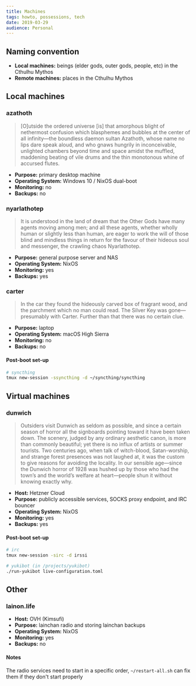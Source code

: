 ```yaml
---
title: Machines
tags: howto, possessions, tech
date: 2019-03-29
audience: Personal
---
```


Naming convention
-----------------

- **Local machines:** beings (elder gods, outer gods, people, etc) in the Cthulhu Mythos
- **Remote machines:** places in the Cthulhu Mythos

Local machines
--------------

### azathoth

> [O]utside the ordered universe [is] that amorphous blight of nethermost confusion which blasphemes
> and bubbles at the center of all infinity—the boundless daemon sultan Azathoth, whose name no lips
> dare speak aloud, and who gnaws hungrily in inconceivable, unlighted chambers beyond time and
> space amidst the muffled, maddening beating of vile drums and the thin monotonous whine of
> accursed flutes.

- **Purpose:** primary desktop machine
- **Operating System:** Windows 10 / NixOS dual-boot
- **Monitoring:** no
- **Backups:** no

### nyarlathotep

> It is understood in the land of dream that the Other Gods have many agents moving among men; and
> all these agents, whether wholly human or slightly less than human, are eager to work the will of
> those blind and mindless things in return for the favour of their hideous soul and messenger, the
> crawling chaos Nyarlathotep.

- **Purpose:** general purpose server and NAS
- **Operating System:** NixOS
- **Monitoring:** yes
- **Backups:** yes

### carter

> In the car they found the hideously carved box of fragrant wood, and the parchment which no man
> could read. The Silver Key was gone—presumably with Carter. Further than that there was no certain
> clue.

- **Purpose:** laptop
- **Operating System:** macOS High Sierra
- **Monitoring:** no
- **Backups:** no

#### Post-boot set-up

```bash
# syncthing
tmux new-session -ssyncthing -d ~/syncthing/syncthing
```

Virtual machines
----------------

### dunwich

> Outsiders visit Dunwich as seldom as possible, and since a certain
> season of horror all the signboards pointing toward it have been
> taken down. The scenery, judged by any ordinary aesthetic canon, is
> more than commonly beautiful; yet there is no influx of artists or
> summer tourists. Two centuries ago, when talk of witch-blood,
> Satan-worship, and strange forest presences was not laughed at, it
> was the custom to give reasons for avoiding the locality. In our
> sensible age—since the Dunwich horror of 1928 was hushed up by those
> who had the town’s and the world’s welfare at heart—people shun it
> without knowing exactly why.

- **Host:** Hetzner Cloud
- **Purpose:** publicly accessible services, SOCKS proxy endpoint, and IRC bouncer
- **Operating System:** NixOS
- **Monitoring:** yes
- **Backups:** yes

#### Post-boot set-up

```bash
# irc
tmux new-session -sirc -d irssi

# yukibot (in /projects/yukibot)
./run-yukibot live-configuration.toml
```

Other
-----

### lainon.life

- **Host:** OVH (Kimsufi)
- **Purpose:** lainchan radio and storing lainchan backups
- **Operating System:** NixOS
- **Monitoring:** yes
- **Backups:** no

#### Notes

The radio services need to start in a specific order,
`~/restart-all.sh` can fix them if they don't start properly
